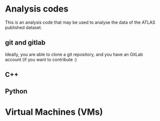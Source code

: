 # Analysis codes
This is an analysis code that may be used to analyse the data of the ATLAS published dataset.

## git and gitlab
Ideally, you are able to clone a git repository, and you have an GitLab account (if you want to contribute :)
## C++

## Python

# Virtual Machines (VMs)
